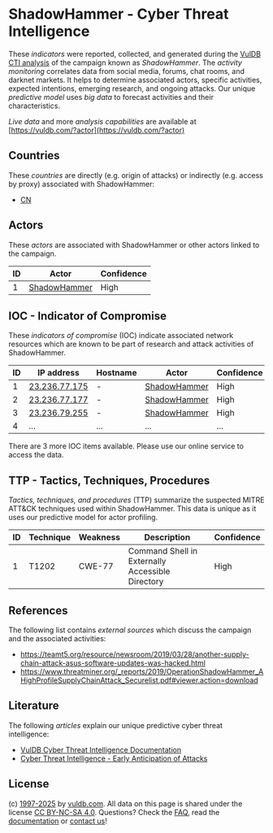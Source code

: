# ShadowHammer - Cyber Threat Intelligence

These _indicators_ were reported, collected, and generated during the [VulDB CTI analysis](https://vuldb.com/?kb.cti) of the campaign known as _ShadowHammer_. The _activity monitoring_ correlates data from social media, forums, chat rooms, and darknet markets. It helps to determine associated actors, specific activities, expected intentions, emerging research, and ongoing attacks. Our unique _predictive model_ uses _big data_ to forecast activities and their characteristics.

_Live data_ and more _analysis capabilities_ are available at [https://vuldb.com/?actor](https://vuldb.com/?actor)

## Countries

These _countries_ are directly (e.g. origin of attacks) or indirectly (e.g. access by proxy) associated with ShadowHammer:

* [CN](https://vuldb.com/?country.cn)

## Actors

These _actors_ are associated with ShadowHammer or other actors linked to the campaign.

ID | Actor | Confidence
-- | ----- | ----------
1 | [ShadowHammer](https://vuldb.com/?actor.shadowhammer) | High

## IOC - Indicator of Compromise

These _indicators of compromise_ (IOC) indicate associated network resources which are known to be part of research and attack activities of ShadowHammer.

ID | IP address | Hostname | Actor | Confidence
-- | ---------- | -------- | ----- | ----------
1 | [23.236.77.175](https://vuldb.com/?ip.23.236.77.175) | - | [ShadowHammer](https://vuldb.com/?actor.shadowhammer) | High
2 | [23.236.77.177](https://vuldb.com/?ip.23.236.77.177) | - | [ShadowHammer](https://vuldb.com/?actor.shadowhammer) | High
3 | [23.236.79.255](https://vuldb.com/?ip.23.236.79.255) | - | [ShadowHammer](https://vuldb.com/?actor.shadowhammer) | High
4 | ... | ... | ... | ...

There are 3 more IOC items available. Please use our online service to access the data.

## TTP - Tactics, Techniques, Procedures

_Tactics, techniques, and procedures_ (TTP) summarize the suspected MITRE ATT&CK techniques used within ShadowHammer. This data is unique as it uses our predictive model for actor profiling.

ID | Technique | Weakness | Description | Confidence
-- | --------- | -------- | ----------- | ----------
1 | T1202 | CWE-77 | Command Shell in Externally Accessible Directory | High

## References

The following list contains _external sources_ which discuss the campaign and the associated activities:

* https://teamt5.org/resource/newsroom/2019/03/28/another-supply-chain-attack-asus-software-updates-was-hacked.html
* https://www.threatminer.org/_reports/2019/OperationShadowHammer_AHighProfileSupplyChainAttack_Securelist.pdf#viewer.action=download

## Literature

The following _articles_ explain our unique predictive cyber threat intelligence:

* [VulDB Cyber Threat Intelligence Documentation](https://vuldb.com/?kb.cti)
* [Cyber Threat Intelligence - Early Anticipation of Attacks](https://www.scip.ch/en/?labs.20201022)

## License

(c) [1997-2025](https://vuldb.com/?kb.changelog) by [vuldb.com](https://vuldb.com/?kb.about). All data on this page is shared under the license [CC BY-NC-SA 4.0](https://creativecommons.org/licenses/by-nc-sa/4.0/). Questions? Check the [FAQ](https://vuldb.com/?kb.faq), read the [documentation](https://vuldb.com/?kb) or [contact us](https://vuldb.com/?contact)!
